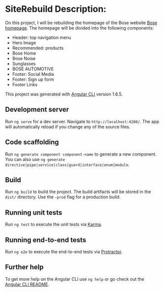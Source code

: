 # SiteRebuild Description:

On this project, I will be rebuilding the homepage of the Bose website [Bose homepage](https://www.bose.com/en_us/index.html). The homepage will be divided into the following components:

* Header: top navigation menu
* Hero Image
* Recommended: products
* Bose Home
* Bose Noise
* Sunglasses
* BOSE AUTOMOTIVE
* Footer: Social Media
* Footer: Sign up form
* Footer Links

This project was generated with [Angular CLI](https://github.com/angular/angular-cli) version 1.6.5.

## Development server

Run `ng serve` for a dev server. Navigate to `http://localhost:4200/`. The app will automatically reload if you change any of the source files.

## Code scaffolding

Run `ng generate component component-name` to generate a new component. You can also use `ng generate directive|pipe|service|class|guard|interface|enum|module`.

## Build

Run `ng build` to build the project. The build artifacts will be stored in the `dist/` directory. Use the `-prod` flag for a production build.

## Running unit tests

Run `ng test` to execute the unit tests via [Karma](https://karma-runner.github.io).

## Running end-to-end tests

Run `ng e2e` to execute the end-to-end tests via [Protractor](http://www.protractortest.org/).

## Further help

To get more help on the Angular CLI use `ng help` or go check out the [Angular CLI README](https://github.com/angular/angular-cli/blob/master/README.md).
